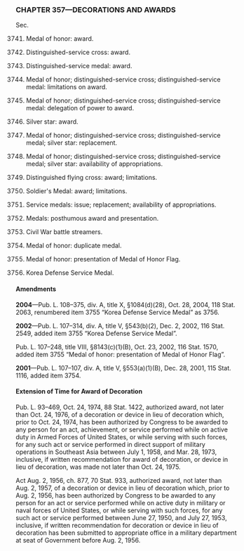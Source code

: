 ### **CHAPTER 357—DECORATIONS AND AWARDS** ###

Sec.

3741. Medal of honor: award.

3742. Distinguished-service cross: award.

3743. Distinguished-service medal: award.

3744. Medal of honor; distinguished-service cross; distinguished-service medal: limitations on award.

3745. Medal of honor; distinguished-service cross; distinguished-service medal: delegation of power to award.

3746. Silver star: award.

3747. Medal of honor; distinguished-service cross; distinguished-service medal; silver star: replacement.

3748. Medal of honor; distinguished-service cross; distinguished-service medal; silver star: availability of appropriations.

3749. Distinguished flying cross: award; limitations.

3750. Soldier's Medal: award; limitations.

3751. Service medals: issue; replacement; availability of appropriations.

3752. Medals: posthumous award and presentation.

3753. Civil War battle streamers.

3754. Medal of honor: duplicate medal.

3755. Medal of honor: presentation of Medal of Honor Flag.

3756. Korea Defense Service Medal.

#### Amendments ####

**2004**—Pub. L. 108–375, div. A, title X, §1084(d)(28), Oct. 28, 2004, 118 Stat. 2063, renumbered item 3755 “Korea Defense Service Medal” as 3756.

**2002**—Pub. L. 107–314, div. A, title V, §543(b)(2), Dec. 2, 2002, 116 Stat. 2549, added item 3755 “Korea Defense Service Medal”.

Pub. L. 107–248, title VIII, §8143(c)(1)(B), Oct. 23, 2002, 116 Stat. 1570, added item 3755 “Medal of honor: presentation of Medal of Honor Flag”.

**2001**—Pub. L. 107–107, div. A, title V, §553(a)(1)(B), Dec. 28, 2001, 115 Stat. 1116, added item 3754.

#### Extension of Time for Award of Decoration ####

Pub. L. 93–469, Oct. 24, 1974, 88 Stat. 1422, authorized award, not later than Oct. 24, 1976, of a decoration or device in lieu of decoration which, prior to Oct. 24, 1974, has been authorized by Congress to be awarded to any person for an act, achievement, or service performed while on active duty in Armed Forces of United States, or while serving with such forces, for any such act or service performed in direct support of military operations in Southeast Asia between July 1, 1958, and Mar. 28, 1973, inclusive, if written recommendation for award of decoration, or device in lieu of decoration, was made not later than Oct. 24, 1975.

Act Aug. 2, 1956, ch. 877, 70 Stat. 933, authorized award, not later than Aug. 2, 1957, of a decoration or device in lieu of decoration which, prior to Aug. 2, 1956, has been authorized by Congress to be awarded to any person for an act or service performed while on active duty in military or naval forces of United States, or while serving with such forces, for any such act or service performed between June 27, 1950, and July 27, 1953, inclusive, if written recommendation for decoration or device in lieu of decoration has been submitted to appropriate office in a military department at seat of Government before Aug. 2, 1956.
